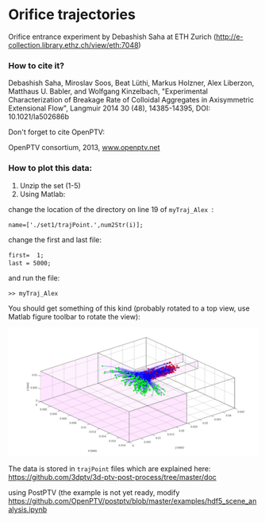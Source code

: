 # Orifice trajectories

Orifice entrance experiment by Debashish Saha at ETH Zurich (http://e-collection.library.ethz.ch/view/eth:7048)

### How to cite it? 

Debashish Saha, Miroslav Soos, Beat Lüthi, Markus Holzner, Alex Liberzon, Matthaus U. Babler, and Wolfgang Kinzelbach, "Experimental Characterization of Breakage Rate of Colloidal Aggregates in Axisymmetric Extensional Flow", Langmuir 2014 30 (48), 14385-14395, DOI: 10.1021/la502686b

Don't forget to cite OpenPTV:

OpenPTV consortium, 2013, www.openptv.net


### How to plot this data:

1. Unzip the set (1-5)
2. Using Matlab:

change the location of the directory on line 19 of ```myTraj_Alex ```:

    name=['./set1/trajPoint.',num2Str(i)];

change the first and last file: 

    first=	1;
    last = 5000;

and run the file: 

    >> myTraj_Alex
    
    
You should get something of this kind (probably rotated to a top view, use Matlab figure toolbar to rotate the view):

![](matlab/Trajectories_for_paper.png)


The data is stored in ```trajPoint``` files which are explained here: <https://github.com/3dptv/3d-ptv-post-process/tree/master/doc>



using PostPTV (the example is not yet ready, modify <https://github.com/OpenPTV/postptv/blob/master/examples/hdf5_scene_analysis.ipynb> 





